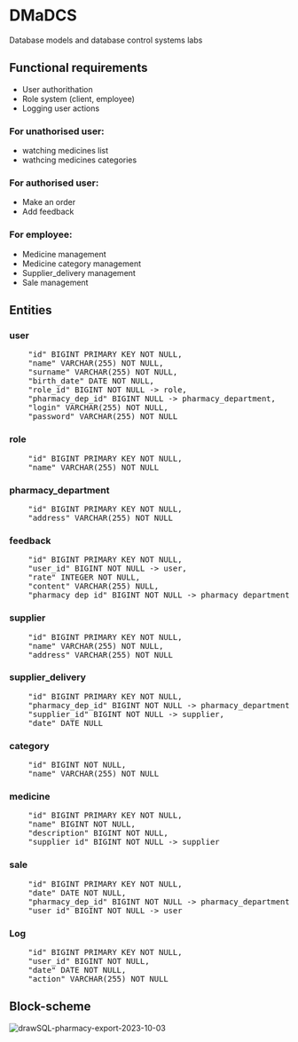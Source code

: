 # DMaDCS
Database models and database control systems labs

## Functional requirements
* User authorithation
* Role system (client, employee)
* Logging user actions
### For unathorised user:
* watching medicines list
* wathcing medicines categories
### For authorised user:
* Make an order
* Add feedback
### For employee:
* Medicine management
* Medicine category management
* Supplier_delivery management
* Sale management

## Entities
### user
<pre>
    "id" BIGINT PRIMARY KEY NOT NULL,
    "name" VARCHAR(255) NOT NULL,
    "surname" VARCHAR(255) NOT NULL,
    "birth_date" DATE NOT NULL,
    "role_id" BIGINT NOT NULL -> role,
    "pharmacy_dep_id" BIGINT NULL -> pharmacy_department,
    "login" VARCHAR(255) NOT NULL,
    "password" VARCHAR(255) NOT NULL
</pre>
### role
<pre>
    "id" BIGINT PRIMARY KEY NOT NULL,
    "name" VARCHAR(255) NOT NULL
</pre>
### pharmacy_department
<pre>
    "id" BIGINT PRIMARY KEY NOT NULL,
    "address" VARCHAR(255) NOT NULL
</pre>
### feedback
<pre>
    "id" BIGINT PRIMARY KEY NOT NULL,
    "user_id" BIGINT NOT NULL -> user,
    "rate" INTEGER NOT NULL,
    "content" VARCHAR(255) NULL,
    "pharmacy_dep_id" BIGINT NOT NULL -> pharmacy_department
</pre>
### supplier
<pre>
    "id" BIGINT PRIMARY KEY NOT NULL,
    "name" VARCHAR(255) NOT NULL,
    "address" VARCHAR(255) NOT NULL
</pre>
### supplier_delivery
<pre>
    "id" BIGINT PRIMARY KEY NOT NULL,
    "pharmacy_dep_id" BIGINT NOT NULL -> pharmacy_department,
    "supplier_id" BIGINT NOT NULL -> supplier,
    "date" DATE NULL
</pre>
### category
<pre>
    "id" BIGINT NOT NULL,
    "name" VARCHAR(255) NOT NULL
</pre>
### medicine
<pre>
    "id" BIGINT PRIMARY KEY NOT NULL,
    "name" BIGINT NOT NULL,
    "description" BIGINT NOT NULL,
    "supplier_id" BIGINT NOT NULL -> supplier
</pre>
### sale
<pre>
    "id" BIGINT PRIMARY KEY NOT NULL,
    "date" DATE NOT NULL,
    "pharmacy_dep_id" BIGINT NOT NULL -> pharmacy_department,
    "user_id" BIGINT NOT NULL -> user
</pre>
### Log
<pre>
    "id" BIGINT PRIMARY KEY NOT NULL,
    "user_id" BIGINT NOT NULL,
    "date" DATE NOT NULL,
    "action" VARCHAR(255) NOT NULL
</pre>

## Block-scheme
![drawSQL-pharmacy-export-2023-10-03](https://github.com/trullse/DMaDCS/assets/93009588/83489bb0-57f0-470a-a067-b6cdeb5b7b50)



